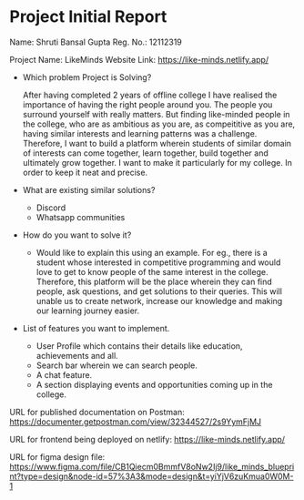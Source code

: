 # Project Initial Report

Name: Shruti Bansal Gupta 
Reg. No.: 12112319

Project Name: LikeMinds
Website Link: https://like-minds.netlify.app/

- Which problem Project is Solving?

  After having completed 2 years of offline college I have realised the importance of having the right people around you.
  The people you surround yourself with really matters. But finding like-minded people in the college, who are as ambitious as you are, as compeititive as you are, having similar interests and learning patterns was a challenge. Therefore, I want to build a platform wherein students of similar domain of interests can come together, learn together, build together and ultimately grow together. I want to make it particularly for my college. In order to keep it neat and precise.

- What are existing similar solutions?

  - Discord
  - Whatsapp communities

- How do you want to solve it?

  - Would like to explain this using an example.
    For eg., there is a student whose interested in competitive programming and would love to get to know people of the same interest in the college.
    Therefore, this platform will be the place wherein they can find people, ask questions, and get solutions to their queries. This will unable us to create network, increase our knowledge and making our learning journey easier.

- List of features you want to implement.
  - User Profile which contains their details like education, achievements and all.
  - Search bar wherein we can search people.
  - A chat feature.
  - A section displaying events and opportunities coming up in the college.

URL for published documentation on Postman:
  https://documenter.getpostman.com/view/32344527/2s9YymFjMJ

URL for frontend being deployed on netlify:
  https://like-minds.netlify.app/

URL for figma design file:
  https://www.figma.com/file/CB1Qiecm0BmmfV8oNw2Ij9/like_minds_blueprint?type=design&node-id=57%3A3&mode=design&t=yiYjV6zuKmua0W0M-1
